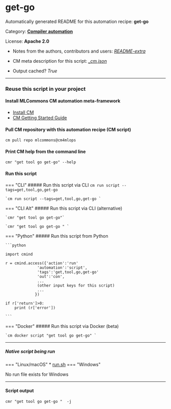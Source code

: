 # get-go
Automatically generated README for this automation recipe: **get-go**

Category: **[Compiler automation](..)**

License: **Apache 2.0**

* Notes from the authors, contributors and users: [*README-extra*](https://github.com/mlcommons/cm4mlops/tree/main/script/get-go/README-extra.md)

* CM meta description for this script: *[_cm.json](https://github.com/mlcommons/cm4mlops/tree/main/script/get-go/_cm.json)*
* Output cached? *True*

---
### Reuse this script in your project

#### Install MLCommons CM automation meta-framework

* [Install CM](https://docs.mlcommons.org/ck/install)
* [CM Getting Started Guide](https://docs.mlcommons.org/ck/getting-started/)

#### Pull CM repository with this automation recipe (CM script)

```cm pull repo mlcommons@cm4mlops```

#### Print CM help from the command line

````cmr "get tool go get-go" --help````

#### Run this script

=== "CLI"
    ##### Run this script via CLI
    `cm run script --tags=get,tool,go,get-go`

    `cm run script --tags=get,tool,go,get-go `

=== "CLI Alt"
    ##### Run this script via CLI (alternative)

    `cmr "get tool go get-go"`

    `cmr "get tool go get-go " `


=== "Python"
    ##### Run this script from Python


    ```python

    import cmind

    r = cmind.access({'action':'run'
                  'automation':'script',
                  'tags':'get,tool,go,get-go'
                  'out':'con',
                  ...
                  (other input keys for this script)
                  ...
                 })

    if r['return']>0:
        print (r['error'])

    ```


=== "Docker"
    ##### Run this script via Docker (beta)

    `cm docker script "get tool go get-go" `

___


##### Native script being run
=== "Linux/macOS"
     * [run.sh](https://github.com/mlcommons/cm4mlops/tree/main/script/get-go/run.sh)
=== "Windows"

No run file exists for Windows
___
#### Script output
`cmr "get tool go get-go "  -j`